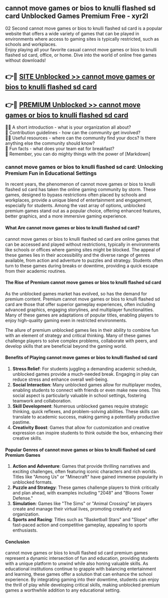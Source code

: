 ## cannot move games or bios to knulli flashed sd card Unblocked Games Premium Free - xyr2l

02 Second cannot move games or bios to knulli flashed sd card is a popular website that offers a wide variety of games that can be played in environments where access to gaming sites is typically restricted, such as schools and workplaces.  
Enjoy playing all your favorite casual cannot move games or bios to knulli flashed sd card, office, or home. Dive into the world of online free games without downloads!

## 👉🔴 [SITE Unblocked >> cannot move games or bios to knulli flashed sd card](http://freeplayer.one?title=cannot_move_games_or_bios_to_knulli_flashed_sd_card&ref=13D)

## 👉🔴 [PREMIUM Unblocked >> cannot move games or bios to knulli flashed sd card](http://freeplayer.one?title=cannot_move_games_or_bios_to_knulli_flashed_sd_card&ref=13D)

🙋‍♀️ A short introduction - what is your organization all about?  
🌈 Contribution guidelines - how can the community get involved?  
👩‍💻 Useful resources - where can the community find your docs? Is there anything else the community should know?  
🍿 Fun facts - what does your team eat for breakfast?  
🧙 Remember, you can do mighty things with the power of [Markdown]

### cannot move games or bios to knulli flashed sd card: Unlocking Premium Fun in Educational Settings

In recent years, the phenomenon of cannot move games or bios to knulli flashed sd card has taken the online gaming community by storm. These games, designed to bypass restrictions often placed by schools and workplaces, provide a unique blend of entertainment and engagement, especially for students. Among the vast array of options, unblocked premium games stand out as a popular choice, offering enhanced features, better graphics, and a more immersive gaming experience.

#### What Are cannot move games or bios to knulli flashed sd card?

cannot move games or bios to knulli flashed sd card are online games that can be accessed and played without restrictions, typically in environments like schools or offices where gaming sites might be blocked. The appeal of these games lies in their accessibility and the diverse range of genres available, from action and adventure to puzzles and strategy. Students often turn to these games during breaks or downtime, providing a quick escape from their academic routines.

#### The Rise of Premium cannot move games or bios to knulli flashed sd card

As the unblocked games market has evolved, so has the demand for premium content. Premium cannot move games or bios to knulli flashed sd card are those that offer superior gameplay experiences, often including advanced graphics, engaging storylines, and multiplayer functionalities. Many of these games are adaptations of popular titles, enabling players to enjoy high-quality gaming even in restricted environments.

The allure of premium unblocked games lies in their ability to combine fun with an element of strategy and critical thinking. Many of these games challenge players to solve complex problems, collaborate with peers, and develop skills that are beneficial beyond the gaming world.

#### Benefits of Playing cannot move games or bios to knulli flashed sd card

1.  **Stress Relief**: For students juggling a demanding academic schedule, unblocked games provide a much-needed break. Engaging in play can reduce stress and enhance overall well-being.
2.  **Social Interaction**: Many unblocked games allow for multiplayer modes, enabling students to connect with friends or even make new ones. This social aspect is particularly valuable in school settings, fostering teamwork and collaboration.
3.  **Skill Development**: Numerous unblocked games require strategic thinking, quick reflexes, and problem-solving abilities. These skills can translate to academic success, making gaming a potentially productive pastime.
4.  **Creativity Boost**: Games that allow for customization and creative expression can inspire students to think outside the box, enhancing their creative skills.

#### Popular Genres of cannot move games or bios to knulli flashed sd card Premium Games

1.  **Action and Adventure**: Games that provide thrilling narratives and exciting challenges, often featuring iconic characters and rich worlds. Titles like "Among Us" or "Minecraft" have gained immense popularity in unblocked formats.
2.  **Puzzle and Strategy**: These games challenge players to think critically and plan ahead, with examples including "2048" and "Bloons Tower Defense."
3.  **Simulation**: Games like "The Sims" or "Animal Crossing" let players create and manage their virtual lives, promoting creativity and organization.
4.  **Sports and Racing**: Titles such as "Basketball Stars" and "Slope" offer fast-paced action and competitive gameplay, appealing to sports enthusiasts.

#### Conclusion

cannot move games or bios to knulli flashed sd card premium games represent a dynamic intersection of fun and education, providing students with a unique platform to unwind while also honing valuable skills. As educational institutions continue to grapple with balancing entertainment and learning, these games offer a solution that can enhance the school experience. By integrating gaming into their downtime, students can enjoy the thrill of play while developing critical skills, making unblocked premium games a worthwhile addition to any educational setting.